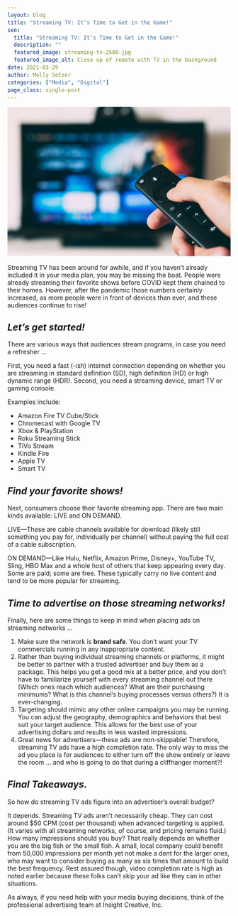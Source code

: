 ```yaml
---
layout: blog
title: "Streaming TV: It’s Time to Get in the Game!"
seo:
  title: "Streaming TV: It’s Time to Get in the Game!"
  description: ""
  featured_image: streaming-tv-2500.jpg
  featured_image_alt: Close up of remote with TV in the background
date: 2021-03-29
author: Molly Setzer
categories: ["Media", "Digital"]
page_class: single-post
---
```


![Close up of remote with TV in the background](streaming-tv-2500.jpg)

Streaming TV has been around for awhile, and if you haven’t already included it in your media plan, you may be missing the boat. People were already streaming their favorite shows before COVID kept them chained to their homes. However, after the pandemic those numbers certainly increased, as more people were in front of devices than ever, and these audiences continue to rise!

## _Let’s get started!_

There are various ways that audiences stream programs, in case you need a refresher …

First, you need a fast (-ish) internet connection depending on whether you are streaming in standard definition (SD), high definition (HD) or high dynamic range (HDR). Second, you need a streaming device, smart TV or gaming console.

Examples include:

- Amazon Fire TV Cube/Stick
- Chromecast with Google TV
- Xbox & PlayStation
- Roku Streaming Stick
- TiVo Stream
- Kindle Fire
- Apple TV
- Smart TV

## _Find your favorite shows!_

Next, consumers choose their favorite streaming app. There are two main kinds available: LIVE and ON DEMAND.

LIVE—These are cable channels available for download (likely still something you pay for, individually per channel) without paying the full cost of a cable subscription.

ON DEMAND—Like Hulu, Netflix, Amazon Prime, Disney+, YouTube TV, Sling, HBO Max and a whole host of others that keep appearing every day. Some are paid; some are free. These typically carry no live content and tend to be more popular for streaming.

## _Time to advertise on those streaming networks!_

Finally, here are some things to keep in mind when placing ads on streaming networks …

1. Make sure the network is **brand safe**. You don’t want your TV commercials running in any inappropriate content.
2. Rather than buying individual streaming channels or platforms, it might be better to partner with a trusted advertiser and buy them as a package. This helps you get a good mix at a better price, and you don’t have to familiarize yourself with every streaming channel out there (Which ones reach which audiences? What are their purchasing minimums? What is this channel’s buying processes versus others?) It is ever-changing.
3. Targeting should mimic any other online campaigns you may be running. You can adjust the geography, demographics and behaviors that best suit your target audience. This allows for the best use of your advertising dollars and results in less wasted impressions.
4. Great news for advertisers—these ads are non-skippable! Therefore, streaming TV ads have a high completion rate. The only way to miss the ad you place is for audiences to either turn off the show entirely or leave the room … and who is going to do that during a cliffhanger moment?!

## _Final Takeaways._

So how do streaming TV ads figure into an advertiser’s overall budget?

It depends. Streaming TV ads aren’t necessarily cheap. They can cost around $50 CPM (cost per thousand) when advanced targeting is applied. (It varies with all streaming networks, of course, and pricing remains fluid.) How many impressions should you buy? That really depends on whether you are the big fish or the small fish. A small, local company could benefit from 50,000 impressions per month yet not make a dent for the larger ones, who may want to consider buying as many as six times that amount to build the best frequency. Rest assured though, video completion rate is high as noted earlier because these folks can’t skip your ad like they can in other situations.

As always, if you need help with your media buying decisions, think of the professional advertising team at Insight Creative, Inc.
